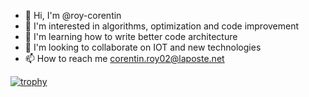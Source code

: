 - 👋 Hi, I'm @roy-corentin
- 👀 I'm interested in algorithms, optimization and code improvement
- 🌱 I'm learning how to write better code architecture
- 💞️ I'm looking to collaborate on IOT and new technologies
- 📫 How to reach me corentin.roy02@laposte.net

[![trophy](https://github-profile-trophy.vercel.app/?username=roy-corentin&rank=S,AAA,AA,SECRET)](https://github.com/ryo-ma/github-profile-trophy)

<!---
roy-corentin/roy-corentin is a ✨ special ✨ repository because its `README.md` (this file) appears on your GitHub profile.
You can click the Preview link to take a look at your changes.
--->
